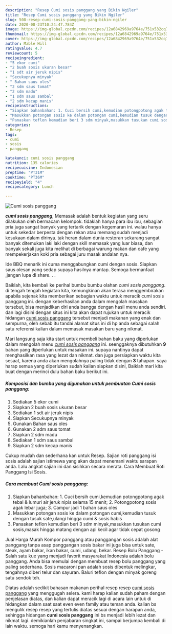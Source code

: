 ```yaml
---
description: "Resep Cumi sosis panggang yang Bikin Ngiler"
title: "Resep Cumi sosis panggang yang Bikin Ngiler"
slug: 508-resep-cumi-sosis-panggang-yang-bikin-ngiler
date: 2020-08-23T10:24:47.784Z
image: https://img-global.cpcdn.com/recipes/12a6842969a9764e/751x532cq70/cumi-sosis-panggang-foto-resep-utama.jpg
thumbnail: https://img-global.cpcdn.com/recipes/12a6842969a9764e/751x532cq70/cumi-sosis-panggang-foto-resep-utama.jpg
cover: https://img-global.cpcdn.com/recipes/12a6842969a9764e/751x532cq70/cumi-sosis-panggang-foto-resep-utama.jpg
author: Mable Hill
ratingvalue: 4.7
reviewcount: 5
recipeingredient:
- "5 ekor cumi"
- "2 buah sosis ukuran besar"
- "1 sdt air jeruk nipis"
- "Secukupnya minyak"
- " Bahan saus oles"
- "2 sdm saus tomat"
- "2 sdm madu"
- "1 sdm saus sambal"
- "2 sdm kecap manis"
recipeinstructions:
- "Siapkan bahanbahan: 1. Cuci bersih cumi,kemudian potongpotong agak tebal &amp; lumuri air jeruk nipis selama 15 menit; 2. Potongpotong sosis agak lebar juga; 3. Campur jadi 1 bahan saus oles"
- "Masukkan potongan sosis ke dalam potongan cumi,kemudian tusuk dengan tusuk sate,ulangi hingga cumi &amp; sosis habis"
- "Panaskan teflon kemudian beri 3 sdm minyak,masukkan tusukan cumi sosis,masak hingga matang dengan api kecil agar tidak cepat gosong"
categories:
- Resep
tags:
- cumi
- sosis
- panggang

katakunci: cumi sosis panggang 
nutrition: 135 calories
recipecuisine: Indonesian
preptime: "PT31M"
cooktime: "PT36M"
recipeyield: "4"
recipecategory: Lunch

---
```



![Cumi sosis panggang](https://img-global.cpcdn.com/recipes/12a6842969a9764e/751x532cq70/cumi-sosis-panggang-foto-resep-utama.jpg)

<b><i>cumi sosis panggang</i></b>, Memasak adalah bentuk kegiatan yang seru dilakukan oleh bermacam kelompok. tidaklah hanya para ibu ibu, sebagian pria juga sangat banyak yang tertarik dengan kegemaran ini. walau hanya untuk sekedar berpesta dengan rekan atau memang sudah menjadi kesukaan dalam dirinya. tak heran dalam dunia restoran sekarang sangat banyak ditemukan laki laki dengan skill memasak yang luar biasa, dan banyak sekali juga kita melihat di berbagai warung makan dan cafe yang mempekerjakan koki pria sebagai juru masak andalan nya.

Ide BBQ menarik ini cuma menggabungkan cumi dengan sosis. Siapkan saus olesan yang sedap supaya hasilnya mantap. Semoga bermanfaat ,jangan lupa di share. . .

Baiklah, kita kembali ke perihal bumbu bumbu olahan <i>cumi sosis panggang</i>. di tengah tengah kegiatan kita, kemungkinan akan terasa menggembirakan apabila sejenak kita memberikan sebagian waktu untuk meracik cumi sosis panggang ini. dengan keberhasilan anda dalam mengolah masakan tersebut, bisa menjadikan diri anda bangga dengan hasil menu anda sendiri. dan lagi disini dengan situs ini kita akan dapat rujukan untuk meracik hidangan <u>cumi sosis panggang</u> tersebut menjadi makanan yang enak dan sempurna, oleh sebab itu tandai alamat situs ini di hp anda sebagai salah satu referensi kalian dalam memasak masakan baru yang nikmat.


Mari langsung saja kita start untuk membeli bahan baku yang diperlukan dalam mengolah menu <u><i>cumi sosis panggang</i></u> ini. seenggaknya dibutuhkan <b>9</b> bahan yang diperlukan untuk masakan ini. supaya nantinya dapat menghasilkan rasa yang lezat dan nikmat. dan juga persiapkan waktu kita sesaat, karena anda akan mengolahnya paling tidak dengan <b>3</b> tahapan. saya harap semua yang diperlukan sudah kalian siapkan disini, Baiklah mari kita buat dengan merinci dulu bahan baku berikut ini.

<!--inarticleads1-->

##### Komposisi dan bumbu yang digunakan untuk pembuatan Cumi sosis panggang:

1. Sediakan 5 ekor cumi
1. Siapkan 2 buah sosis ukuran besar
1. Sediakan 1 sdt air jeruk nipis
1. Siapkan Secukupnya minyak
1. Gunakan  Bahan saus oles
1. Gunakan 2 sdm saus tomat
1. Siapkan 2 sdm madu
1. Sediakan 1 sdm saus sambal
1. Siapkan 2 sdm kecap manis


Cukup mudah dan sederhana kan untuk Resep. Sajian roti panggang isi sosis adalah sajian istimewa yang akan dapat menemani waktu sarapan anda. Lalu angkat sajian ini dan sisihkan secara merata. Cara Membuat Roti Panggang Isi Sosis. 

<!--inarticleads2-->

##### Cara membuat Cumi sosis panggang:

1. Siapkan bahanbahan: 1. Cuci bersih cumi,kemudian potongpotong agak tebal &amp; lumuri air jeruk nipis selama 15 menit; 2. Potongpotong sosis agak lebar juga; 3. Campur jadi 1 bahan saus oles
1. Masukkan potongan sosis ke dalam potongan cumi,kemudian tusuk dengan tusuk sate,ulangi hingga cumi &amp; sosis habis
1. Panaskan teflon kemudian beri 3 sdm minyak,masukkan tusukan cumi sosis,masak hingga matang dengan api kecil agar tidak cepat gosong


Jual Harga Murah Kompor panggang atau panggangan sosis adalah alat panggang tanpa asap panggangan sosis bakar ini juga bisa untuk sate, steak, ayam bakar, ikan bakar, cumi, udang, bekar. Resep Bolu Panggang - Salah satu kue yang menjadi favorit masyarakat Indonesia adalah bolu panggang. Anda bisa memulai dengan membuat resep bolu panggang yang paling sederhana. Sosis macaroni pan adalah sosis dibentuk melingkar, tengahnya diberi telur dan sayuran. Baluri teflon dengan minyak goreng satu sendok teh. 

Diatas adalah sedikit bahasan makanan perihal resep resep <u>cumi sosis panggang</u> yang menggugah selera. kami harap kalian sudah paham dengan penjelasan diatas, dan kalian dapat meracik lagi di acara lain untuk di hidangkan dalam saat saat even even family atau teman anda. kalian bs mengulik resep resep yang tertulis diatas sesuai dengan harapan anda, sehingga hidangan <b>cumi sosis panggang</b> ini bs menjadi lebih lezat dan nikmat lagi. demikianlah penjabaran singkat ini, sampai berjumpa kembali di lain waktu. semoga hari kamu menyenangkan.
